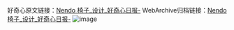 好奇心原文链接：[Nendo 椅子_设计_好奇心日报-](https://www.qdaily.com/articles/8909.html)
WebArchive归档链接：[Nendo 椅子_设计_好奇心日报-](http://web.archive.org/web/20190623153642/https://www.qdaily.com/articles/8909.html)
![image](http://ww3.sinaimg.cn/large/007d5XDply1g3ve0lsaabj30u039f7cy)